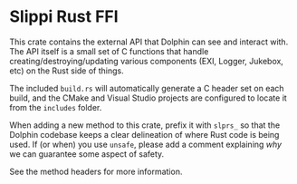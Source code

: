 # Slippi Rust FFI
This crate contains the external API that Dolphin can see and interact with. The API itself is a small set of C functions that handle creating/destroying/updating various components (EXI, Logger, Jukebox, etc) on the Rust side of things.

The included `build.rs` will automatically generate a C header set on each build, and the CMake and Visual Studio projects are configured to locate it from the `includes` folder.

When adding a new method to this crate, prefix it with `slprs_` so that the Dolphin codebase keeps a clear delineation of where Rust code is being used. If (or when) you use `unsafe`, please add a comment explaining _why_ we can guarantee some aspect of safety.

See the method headers for more information.

